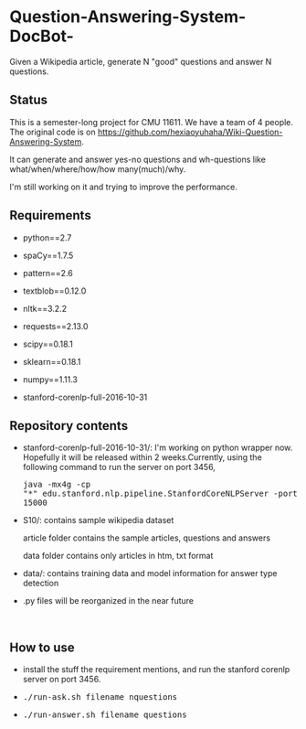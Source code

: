 # Question-Answering-System-DocBot-
Given a Wikipedia article, generate N "good" questions and answer N questions.

## Status

This is a semester-long project for CMU 11611. We have a team of 4 people. The original code is on https://github.com/hexiaoyuhaha/Wiki-Question-Answering-System. 

It can generate and answer yes-no questions and wh-questions like what/when/where/how/how many(much)/why.

I'm still working on it and trying to improve the performance.



## Requirements

- python==2.7


- spaCy==1.7.5
- pattern==2.6
- textblob==0.12.0
- nltk==3.2.2
- requests==2.13.0
- scipy==0.18.1
- sklearn==0.18.1
- numpy==1.11.3
- stanford-corenlp-full-2016-10-31  



## Repository contents

- stanford-corenlp-full-2016-10-31/:  I'm working on python wrapper now. Hopefully it will be released within 2 weeks.Currently, using the following command to run the server on port 3456, <pre>java -mx4g -cp "*" edu.stanford.nlp.pipeline.StanfordCoreNLPServer -port 3456 -timeout 15000</pre>

- S10/: contains sample wikipedia dataset

  article folder contains the sample articles, questions and answers 

  data folder contains only articles in htm, txt format

- data/: contains training data and model information for answer type detection

- .py files will be reorganized in the near future

  ​

## How to use

- install the stuff the requirement mentions, and run the stanford corenlp server on port 3456.
- <pre>./run-ask.sh filename nquestions</pre>
- <pre>./run-answer.sh filename questions</pre>